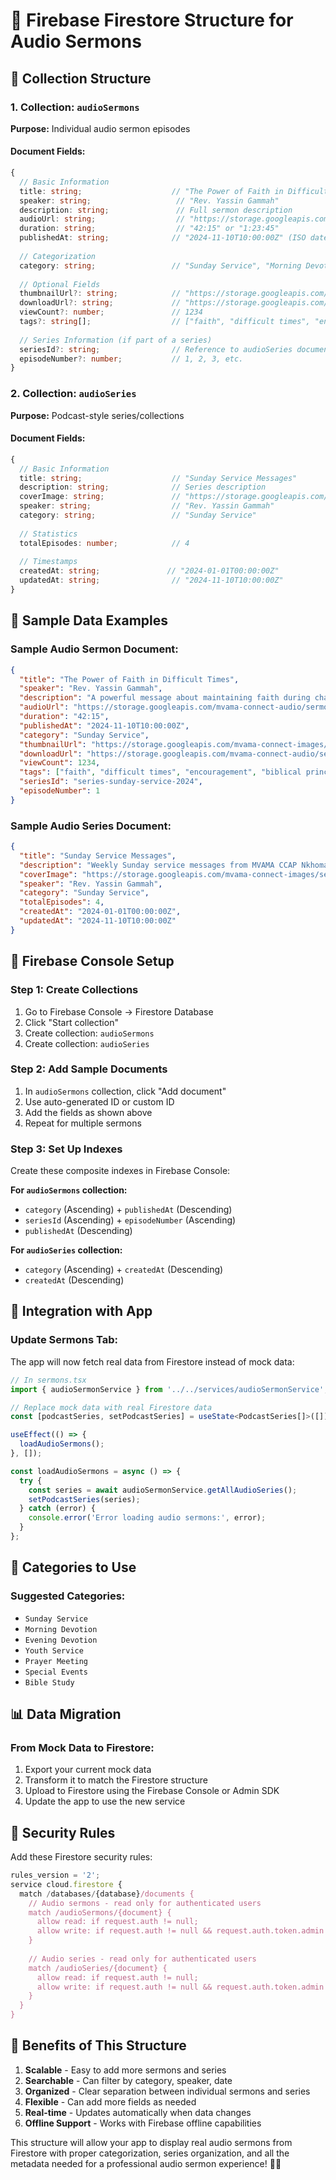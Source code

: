 # 🎵 Firebase Firestore Structure for Audio Sermons

## 📁 **Collection Structure**

### **1. Collection: `audioSermons`**
**Purpose:** Individual audio sermon episodes

#### **Document Fields:**
```typescript
{
  // Basic Information
  title: string;                    // "The Power of Faith in Difficult Times"
  speaker: string;                   // "Rev. Yassin Gammah"
  description: string;               // Full sermon description
  audioUrl: string;                  // "https://storage.googleapis.com/..."
  duration: string;                  // "42:15" or "1:23:45"
  publishedAt: string;              // "2024-11-10T10:00:00Z" (ISO date)
  
  // Categorization
  category: string;                 // "Sunday Service", "Morning Devotion", "Evening Devotion"
  
  // Optional Fields
  thumbnailUrl?: string;            // "https://storage.googleapis.com/..."
  downloadUrl?: string;             // "https://storage.googleapis.com/..."
  viewCount?: number;               // 1234
  tags?: string[];                  // ["faith", "difficult times", "encouragement"]
  
  // Series Information (if part of a series)
  seriesId?: string;                // Reference to audioSeries document
  episodeNumber?: number;           // 1, 2, 3, etc.
}
```

### **2. Collection: `audioSeries`**
**Purpose:** Podcast-style series/collections

#### **Document Fields:**
```typescript
{
  // Basic Information
  title: string;                    // "Sunday Service Messages"
  description: string;              // Series description
  coverImage: string;               // "https://storage.googleapis.com/..."
  speaker: string;                  // "Rev. Yassin Gammah"
  category: string;                 // "Sunday Service"
  
  // Statistics
  totalEpisodes: number;            // 4
  
  // Timestamps
  createdAt: string;               // "2024-01-01T00:00:00Z"
  updatedAt: string;                // "2024-11-10T10:00:00Z"
}
```

## 📝 **Sample Data Examples**

### **Sample Audio Sermon Document:**
```json
{
  "title": "The Power of Faith in Difficult Times",
  "speaker": "Rev. Yassin Gammah",
  "description": "A powerful message about maintaining faith during challenging seasons of life. This sermon explores biblical principles for overcoming adversity and finding strength in God's promises.",
  "audioUrl": "https://storage.googleapis.com/mvama-connect-audio/sermons/faith-difficult-times.mp3",
  "duration": "42:15",
  "publishedAt": "2024-11-10T10:00:00Z",
  "category": "Sunday Service",
  "thumbnailUrl": "https://storage.googleapis.com/mvama-connect-images/thumbnails/faith-difficult-times.jpg",
  "downloadUrl": "https://storage.googleapis.com/mvama-connect-audio/sermons/faith-difficult-times.mp3",
  "viewCount": 1234,
  "tags": ["faith", "difficult times", "encouragement", "biblical principles"],
  "seriesId": "series-sunday-service-2024",
  "episodeNumber": 1
}
```

### **Sample Audio Series Document:**
```json
{
  "title": "Sunday Service Messages",
  "description": "Weekly Sunday service messages from MVAMA CCAP Nkhoma Synod, delivering powerful biblical teachings and spiritual guidance.",
  "coverImage": "https://storage.googleapis.com/mvama-connect-images/series/sunday-service-cover.jpg",
  "speaker": "Rev. Yassin Gammah",
  "category": "Sunday Service",
  "totalEpisodes": 4,
  "createdAt": "2024-01-01T00:00:00Z",
  "updatedAt": "2024-11-10T10:00:00Z"
}
```

## 🔧 **Firebase Console Setup**

### **Step 1: Create Collections**
1. Go to Firebase Console → Firestore Database
2. Click "Start collection"
3. Create collection: `audioSermons`
4. Create collection: `audioSeries`

### **Step 2: Add Sample Documents**
1. In `audioSermons` collection, click "Add document"
2. Use auto-generated ID or custom ID
3. Add the fields as shown above
4. Repeat for multiple sermons

### **Step 3: Set Up Indexes**
Create these composite indexes in Firebase Console:

**For `audioSermons` collection:**
- `category` (Ascending) + `publishedAt` (Descending)
- `seriesId` (Ascending) + `episodeNumber` (Ascending)
- `publishedAt` (Descending)

**For `audioSeries` collection:**
- `category` (Ascending) + `createdAt` (Descending)
- `createdAt` (Descending)

## 📱 **Integration with App**

### **Update Sermons Tab:**
The app will now fetch real data from Firestore instead of mock data:

```typescript
// In sermons.tsx
import { audioSermonService } from '../../services/audioSermonService';

// Replace mock data with real Firestore data
const [podcastSeries, setPodcastSeries] = useState<PodcastSeries[]>([]);

useEffect(() => {
  loadAudioSermons();
}, []);

const loadAudioSermons = async () => {
  try {
    const series = await audioSermonService.getAllAudioSeries();
    setPodcastSeries(series);
  } catch (error) {
    console.error('Error loading audio sermons:', error);
  }
};
```

## 🎯 **Categories to Use**

### **Suggested Categories:**
- `Sunday Service`
- `Morning Devotion`
- `Evening Devotion`
- `Youth Service`
- `Prayer Meeting`
- `Special Events`
- `Bible Study`

## 📊 **Data Migration**

### **From Mock Data to Firestore:**
1. Export your current mock data
2. Transform it to match the Firestore structure
3. Upload to Firestore using the Firebase Console or Admin SDK
4. Update the app to use the new service

## 🔐 **Security Rules**

Add these Firestore security rules:

```javascript
rules_version = '2';
service cloud.firestore {
  match /databases/{database}/documents {
    // Audio sermons - read only for authenticated users
    match /audioSermons/{document} {
      allow read: if request.auth != null;
      allow write: if request.auth != null && request.auth.token.admin == true;
    }
    
    // Audio series - read only for authenticated users
    match /audioSeries/{document} {
      allow read: if request.auth != null;
      allow write: if request.auth != null && request.auth.token.admin == true;
    }
  }
}
```

## 🎉 **Benefits of This Structure**

1. **Scalable** - Easy to add more sermons and series
2. **Searchable** - Can filter by category, speaker, date
3. **Organized** - Clear separation between individual sermons and series
4. **Flexible** - Can add more fields as needed
5. **Real-time** - Updates automatically when data changes
6. **Offline Support** - Works with Firebase offline capabilities

This structure will allow your app to display real audio sermons from Firestore with proper categorization, series organization, and all the metadata needed for a professional audio sermon experience! 🎵✨
